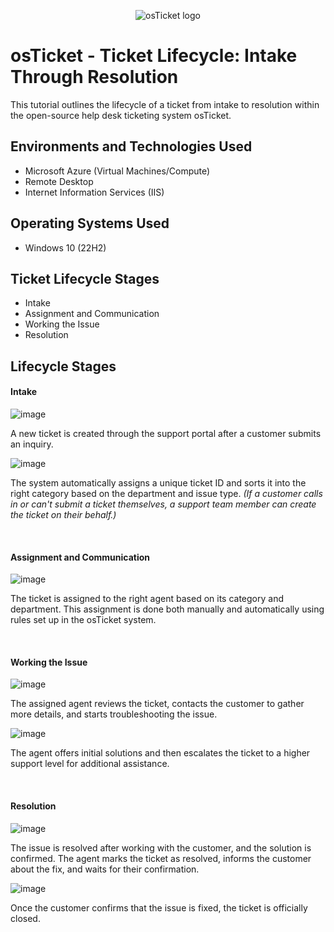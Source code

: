 <p align="center">
<img src="https://i.imgur.com/Clzj7Xs.png" alt="osTicket logo"/>
</p>

<h1>osTicket - Ticket Lifecycle: Intake Through Resolution</h1>
This tutorial outlines the lifecycle of a ticket from intake to resolution within the open-source help desk ticketing system osTicket.<br />


<h2>Environments and Technologies Used</h2>

- Microsoft Azure (Virtual Machines/Compute)
- Remote Desktop
- Internet Information Services (IIS)

<h2>Operating Systems Used </h2>

- Windows 10</b> (22H2)

<h2>Ticket Lifecycle Stages</h2>

- Intake
- Assignment and Communication
- Working the Issue
- Resolution

<h2>Lifecycle Stages</h2>

<h4>Intake</h4>
  
![image](https://github.com/user-attachments/assets/56e848ca-d84c-4c78-a19f-ac5ace130b05)

</p>
<p>
A new ticket is created through the support portal after a customer submits an inquiry. 
</p>
<p>

![image](https://github.com/user-attachments/assets/008afaf2-e598-454e-9358-cc05bf6bd1a2)

</p>
<p>
  
The system automatically assigns a unique ticket ID and sorts it into the right category based on the department and issue type. *(If a customer calls in or can't submit a ticket themselves, a support team member can create the ticket on their behalf.)*

</p>
<p>

</p>
<br />

<h4>Assignment and Communication</h4>
  
![image](https://github.com/user-attachments/assets/c563c8fe-8230-4b3c-bf8f-77df200d6514)

</p>
<p>
  
The ticket is assigned to the right agent based on its category and department. This assignment is done both manually and automatically using rules set up in the osTicket system.

</p>
<p>

</p>
<br />
<h4>Working the Issue</h4>

![image](https://github.com/user-attachments/assets/3278b4ce-7b90-4bac-a1e1-855deb0bf477)

</p>
<p>
The assigned agent reviews the ticket, contacts the customer to gather more details, and starts troubleshooting the issue. 
</p>
<p>

![image](https://github.com/user-attachments/assets/3d986930-a346-46e6-bd73-62db01482099)

</p>
<p>
The agent offers initial solutions and then escalates the ticket to a higher support level for additional assistance.
</p>
<p>

</p>
<br />
<h4>Resolution</h4>

![image](https://github.com/user-attachments/assets/f668b6e3-51fb-4524-8917-c20b810f4aae)

</p>
<p>
The issue is resolved after working with the customer, and the solution is confirmed. The agent marks the ticket as resolved, informs the customer about the fix, and waits for their confirmation.
</p>
<p>

![image](https://github.com/user-attachments/assets/fae1d475-3b24-402f-aaaf-d5b61b03e990)

</p>
<p>
Once the customer confirms that the issue is fixed, the ticket is officially closed.
  
</p>
<br />




